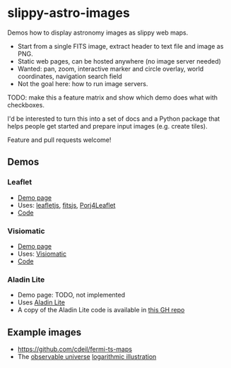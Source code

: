 # slippy-astro-images

Demos how to display astronomy images as slippy web maps.

* Start from a single FITS image, extract header to text file and image as PNG.
* Static web pages, can be hosted anywhere (no image server needed)
* Wanted: pan, zoom, interactive marker and circle overlay, world coordinates, navigation search field
* Not the goal here: how to run image servers.

TODO: make this a feature matrix and show which demo does what with checkboxes.

I'd be interested to turn this into a set of docs and a Python package that
helps people get started and prepare input images (e.g. create tiles).

Feature and pull requests welcome!

## Demos

### Leaflet

* [Demo page](http://cdeil.github.io/slippy-astro-images/leaflet)
* Uses: [leafletjs](http://leafletjs.com/), [fitsjs](https://github.com/astrojs/fitsjs), [Porj4Leaflet](http://kartena.github.io/Proj4Leaflet/)
* [Code](https://github.com/cdeil/slippy-astro-images/tree/gh-pages/leaflet)

### Visiomatic

* [Demo page](http://cdeil.github.io/slippy-astro-images/visiomatic)
* Uses: [Visiomatic](https://github.com/astromatic/visiomatic)
* [Code](https://github.com/cdeil/slippy-astro-images/tree/gh-pages/visiomatic)

### 

### Aladin Lite

* Demo page: TODO, not implemented
* Uses [Aladin Lite](http://aladin.u-strasbg.fr/AladinLite/)
* A copy of the Aladin Lite code is available in [this GH repo](https://github.com/cdeil/AladinLite)

## Example images

* https://github.com/cdeil/fermi-ts-maps
* The [observable universe](https://en.wikipedia.org/wiki/Observable_universe) [logarithmic illustration](https://commons.wikimedia.org/wiki/File:Observable_universe_logarithmic_illustration.png)
